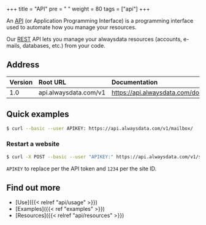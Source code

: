 +++
title = "API"
pre = "<i class='fas fa-fw fa-plug'></i> "
weight = 80
tags = ["api"]
+++

An [API](https://en.wikipedia.org/wiki/Application_programming_interface) (or Application Programming Interface) is a programming interface used to automate how you manage your resources.

Our [REST](https://en.wikipedia.org/wiki/Representational_state_transfer) API lets you manage your alwaysdata resources (accounts, e-mails, databases, etc.) from your code.

## Address

|Version|Root URL|Documentation|
|:---|:---|:---|
|1.0|api.alwaysdata.com/v1|https://api.alwaysdata.com/doc/|

## Quick examples

```sh
$ curl --basic --user APIKEY: https://api.alwaysdata.com/v1/mailbox/
```

### Restart a website

```sh
$ curl -X POST --basic --user "APIKEY:" https://api.alwaysdata.com/v1/site/1234/restart/
```

`APIKEY` to replace per the API token and `1234` per the site ID.

## Find out more

- [Use]({{< relref "api/usage" >}})
- [Examples]({{< ref "examples" >}})
- [Resources]({{< relref "api/resources" >}})
